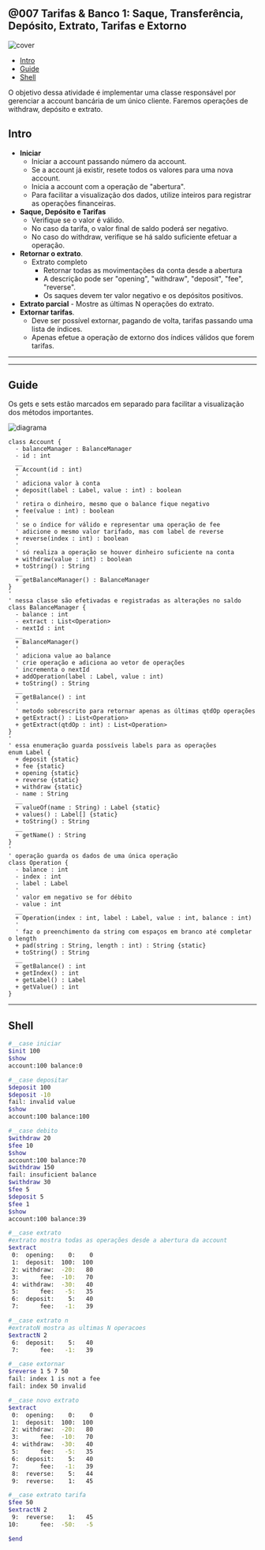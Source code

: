 ## @007 Tarifas & Banco 1: Saque, Transferência, Depósito, Extrato, Tarifas e Extorno

![cover](https://raw.githubusercontent.com/qxcodepoo/arcade/master/base/007/cover.jpg)

[](toc)

- [Intro](#intro)
- [Guide](#guide)
- [Shell](#shell)
[](toc)

O objetivo dessa atividade é implementar uma classe responsável por gerenciar a account bancária de um único cliente. Faremos operações de withdraw, depósito e extrato.

## Intro

- **Iniciar**
    - Iniciar a account passando número da account.
    - Se a account já existir, resete todos os valores para uma nova account.
    - Inicia a account com a operação de "abertura".
    - Para facilitar a visualização dos dados, utilize inteiros para registrar as operações financeiras.
- **Saque, Depósito e Tarifas**
    - Verifique se o valor é válido.
    - No caso da tarifa, o valor final de saldo poderá ser negativo.
    - No caso do withdraw, verifique se há saldo suficiente efetuar a operação. 
- **Retornar o extrato**.
    - Extrato completo
        - Retornar todas as movimentações da conta desde a abertura
        - A descrição pode ser "opening", "withdraw", "deposit", "fee", "reverse".
        - Os saques devem ter valor negativo e os depósitos positivos.
- **Extrato parcial**
      - Mostre as últimas N operações do extrato.
- **Extornar tarifas**.
    - Deve ser possível extornar, pagando de volta, tarifas passando uma lista de índices.
    - Apenas efetue a operação de extorno dos índices válidos que forem tarifas.

***


***

## Guide
Os gets e sets estão marcados em separado para facilitar a visualização dos métodos importantes.

![diagrama](https://raw.githubusercontent.com/qxcodepoo/arcade/master/base/007/diagrama.png)

[](load)[](https://raw.githubusercontent.com/qxcodepoo/arcade/master/base/007/diagrama.puml)[](plantuml:fenced:filter)

```plantuml
class Account {
  - balanceManager : BalanceManager
  - id : int
  __
  + Account(id : int)
  '
  ' adiciona valor à conta
  + deposit(label : Label, value : int) : boolean
  '
  ' retira o dinheiro, mesmo que o balance fique negativo
  + fee(value : int) : boolean
  '
  ' se o índice for válido e representar uma operação de fee
  ' adicione o mesmo valor tarifado, mas com label de reverse
  + reverse(index : int) : boolean
  '
  ' só realiza a operação se houver dinheiro suficiente na conta
  + withdraw(value : int) : boolean
  + toString() : String
  __
  + getBalanceManager() : BalanceManager
}
'
' nessa classe são efetivadas e registradas as alterações no saldo
class BalanceManager {
  - balance : int
  - extract : List<Operation>
  - nextId : int
  __
  + BalanceManager()
  '
  ' adiciona value ao balance
  ' crie operação e adiciona ao vetor de operações
  ' incrementa o nextId
  + addOperation(label : Label, value : int)
  + toString() : String
  __
  + getBalance() : int
  '
  ' metodo sobrescrito para retornar apenas as últimas qtdOp operações
  + getExtract() : List<Operation>
  + getExtract(qtdOp : int) : List<Operation>
}
'
' essa enumeração guarda possíveis labels para as operações
enum Label {
  + deposit {static}
  + fee {static}
  + opening {static}
  + reverse {static}
  + withdraw {static}
  - name : String
  __
  + valueOf(name : String) : Label {static}
  + values() : Label[] {static}
  + toString() : String
  __
  + getName() : String
}
'
' operação guarda os dados de uma única operação
class Operation {
  - balance : int
  - index : int
  - label : Label
  '
  ' valor em negativo se for débito
  - value : int
  __
  + Operation(index : int, label : Label, value : int, balance : int)
  '
  ' faz o preenchimento da string com espaços em branco até completar o length
  + pad(string : String, length : int) : String {static}
  + toString() : String
  __
  + getBalance() : int
  + getIndex() : int
  + getLabel() : Label
  + getValue() : int
}

```

[](load)

***

## Shell

```bash
#__case iniciar
$init 100
$show 
account:100 balance:0

#__case depositar
$deposit 100
$deposit -10
fail: invalid value
$show
account:100 balance:100

#__case debito
$withdraw 20
$fee 10
$show
account:100 balance:70
$withdraw 150
fail: insuficient balance
$withdraw 30
$fee 5
$deposit 5
$fee 1
$show
account:100 balance:39

#__case extrato
#extrato mostra todas as operações desde a abertura da account
$extract
 0:  opening:    0:    0
 1:  deposit:  100:  100
 2: withdraw:  -20:   80
 3:      fee:  -10:   70
 4: withdraw:  -30:   40
 5:      fee:   -5:   35
 6:  deposit:    5:   40
 7:      fee:   -1:   39

#__case extrato n
#extratoN mostra as ultimas N operacoes
$extractN 2
 6:  deposit:    5:   40
 7:      fee:   -1:   39

#__case extornar
$reverse 1 5 7 50
fail: index 1 is not a fee
fail: index 50 invalid

#__case novo extrato
$extract
 0:  opening:    0:    0
 1:  deposit:  100:  100
 2: withdraw:  -20:   80
 3:      fee:  -10:   70
 4: withdraw:  -30:   40
 5:      fee:   -5:   35
 6:  deposit:    5:   40
 7:      fee:   -1:   39
 8:  reverse:    5:   44
 9:  reverse:    1:   45

#__case extrato tarifa
$fee 50
$extractN 2
 9:  reverse:    1:   45
10:      fee:  -50:   -5

$end
```

